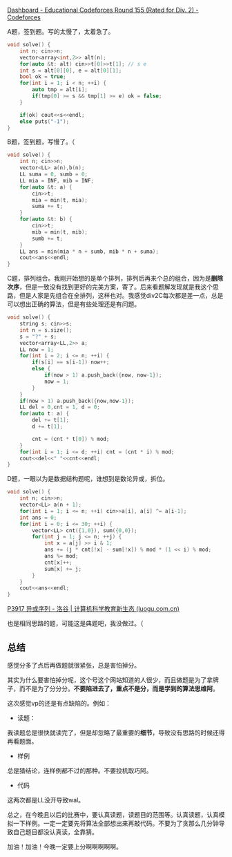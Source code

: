 [Dashboard - Educational Codeforces Round 155 (Rated for Div. 2) - Codeforces](https://codeforces.com/contest/1879)

A题，签到题。写的太慢了，太着急了。

```cpp
void solve() {
    int n; cin>>n;
    vector<array<int,2>> alt(n);
    for(auto &t: alt) cin>>t[0]>>t[1]; // s e
    int s = alt[0][0], e = alt[0][1];
    bool ok = true;
    for(int i = 1; i < n; ++i) {
        auto tmp = alt[i];
        if(tmp[0] >= s && tmp[1] >= e) ok = false;
    }

    if(ok) cout<<s<<endl;
    else puts("-1");
}
```

B题，签到题，写慢了。（

```cpp
void solve() {
    int n; cin>>n;
    vector<LL> a(n),b(n);
    LL suma = 0, sumb = 0;
    LL mia = INF, mib = INF;
    for(auto &t: a) {
        cin>>t;
        mia = min(t, mia);
        suma += t;
    }
    for(auto &t: b) {
        cin>>t;
        mib = min(t, mib);
        sumb += t;
    }
    LL ans = min(mia * n + sumb, mib * n + suma);
    cout<<ans<<endl;
}
```

C题，排列组合。我刚开始想的是单个排列，排列后再来个总的组合，因为是**删除次序**，但是一致没有找到更好的完美方案，寄了。后来看题解发现就是我这个思路，但是人家是先组合在全排列，这样也对。我感觉div2C每次都是差一点，总是可以想出正确的算法，但是有些处理还是有问题。

```cpp
void solve() {
    string s; cin>>s;
    int n = s.size();
    s = "?" + s;
    vector<array<LL,2>> a;
    LL now = 1;
    for(int i = 2; i <= n; ++i) {
        if(s[i] == s[i-1]) now++;
        else {
            if(now > 1) a.push_back({now, now-1});
            now = 1;
        }
    }
    if(now > 1) a.push_back({now,now-1});
    LL del = 0,cnt = 1, d = 0;
    for(auto t: a) {
        del += t[1];
        d += t[1];

        cnt = (cnt * t[0]) % mod;
    }
    for(int i = 1; i <= d; ++i) cnt = (cnt * i) % mod;
    cout<<del<<" "<<cnt<<endl;
}
```

D题，一眼以为是数据结构题呢，谁想到是数论异或，拆位。

```cpp
void solve() {
    int n; cin>>n;
    vector<LL> a(n + 1);
    for(int i = 1; i <= n; ++i) cin>>a[i], a[i] ^= a[i-1];
    int ans = 0;
    for(int i = 0; i <= 30; ++i) {
        vector<LL> cnt({1,0}), sum({0,0});
        for(int j = 1; j <= n; ++j) {
            int x = a[j] >> i & 1;
            ans += (j * cnt[!x] - sum[!x]) % mod * (1 << i) % mod;
            ans %= mod;
            cnt[x]++;
            sum[x] += j;
        }
    }
    cout<<ans<<endl;
}
```

[P3917 异或序列 - 洛谷 | 计算机科学教育新生态 (luogu.com.cn)](https://www.luogu.com.cn/problem/P3917)

也是相同思路的题，可能这是典题吧，我没做过。（

## 总结

感觉分多了点后再做题就很紧张，总是害怕掉分。

其实为什么要害怕掉分呢，这个号这个网站知道的人很少，而且做题是为了拿牌子，而不是为了分分分。**不要陷进去了，重点不是分，而是学到的算法思维阿**。

这次感觉vp的还是有点缺陷的。例如：

- 读题：

我读题总是很快就读完了，但是却忽略了最重要的**细节**，导致没有思路的时候还得再看题面。

- 样例

总是猜结论，连样例都不过的那种。不要投机取巧阿。

- 代码

这两次都是LL没开导致wal。

总之，在今晚且以后的比赛中，要认真读题，读题目的范围等。认真读题，认真模拟一下样例。一定一定要先将算法全部想出来再敲代码。不要为了贪那么几分钟导致自己题目都没认真读，全靠猜。

加油！加油！今晚一定要上分啊啊啊啊啊。